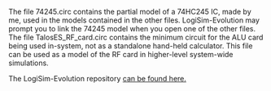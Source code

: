 The file 74245.circ contains the partial model of a 74HC245 IC, made by me, used in the models contained in the other files. LogiSim-Evolution may prompt you to link the 74245 model when you open one of the other files.<br>
The file TalosES_RF_card.circ contains the minimum circuit for the ALU card being used in-system, not as a standalone hand-held calculator. This file can be used as a model of the RF card in higher-level system-wide simulations.<br>
<p>
The LogiSim-Evolution repository <a href="https://github.com/logisim-evolution/logisim-evolution">can be found here.</a>
